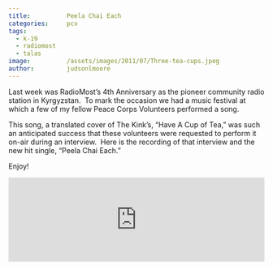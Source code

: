 ```yaml
---
title:			Peela Chai Each
categories:		pcv
tags:
  - k-19
  - radiomost
  - talas
image:			/assets/images/2011/07/Three-tea-cups.jpeg
author:			judsonlmoore
---
```


Last week was RadioMost’s 4th Anniversary as the pioneer community radio station in Kyrgyzstan.  To mark the occasion we had a music festival at which a few of my fellow Peace Corps Volunteers performed a song.

This song, a translated cover of The Kink’s, “Have A Cup of Tea,” was such an anticipated success that these volunteers were requested to perform it on-air during an interview.  Here is the recording of that interview and the new hit single, “Peela Chai Each.”

Enjoy!

<iframe width="100%" height="166" scrolling="no" frameborder="no" allow="autoplay" src="https://w.soundcloud.com/player/?url=https%3A//api.soundcloud.com/tracks/74233795&color=%232c1c29&auto_play=false&hide_related=false&show_comments=true&show_user=true&show_reposts=false&show_teaser=true"></iframe>